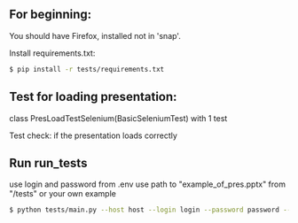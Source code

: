## For beginning:

You should have Firefox, installed not in 'snap'.

Install requirements.txt:

```bash
$ pip install -r tests/requirements.txt
```


## Test for loading presentation:
class PresLoadTestSelenium(BasicSeleniumTest) with 1 test

Test check: if the presentation loads correctly

## Run run_tests

use login and password from .env
use path to "example_of_pres.pptx" from "/tests" or your own example

```bash
$ python tests/main.py --host host --login login --password password --pres your press
```
